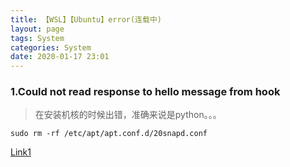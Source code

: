 ```yaml
---
title: 【WSL】【Ubuntu】error(连载中)
layout: page
tags: System
categories: System
date: 2020-01-17 23:01
---
```


### __1.Could not read response to hello message from hook__
> 在安装机核的时候出错，准确来说是python。。。
```
sudo rm -rf /etc/apt/apt.conf.d/20snapd.conf
```
[Link1](https://blog.csdn.net/weixin_43530726/article/details/91128327)